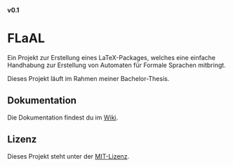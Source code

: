 **v0.1**

# FLaAL
Ein Projekt zur Erstellung eines LaTeX-Packages, welches eine einfache Handhabung zur Erstellung von Automaten für Formale Sprachen mitbringt.

Dieses Projekt läuft im Rahmen meiner Bachelor-Thesis.

## Dokumentation

Die Dokumentation findest du im [Wiki](https://github.com/TrueRushHunt3r/FLaAL/wiki).

## Lizenz

Dieses Projekt steht unter der [MIT-Lizenz](https://opensource.org/licenses/MIT).


